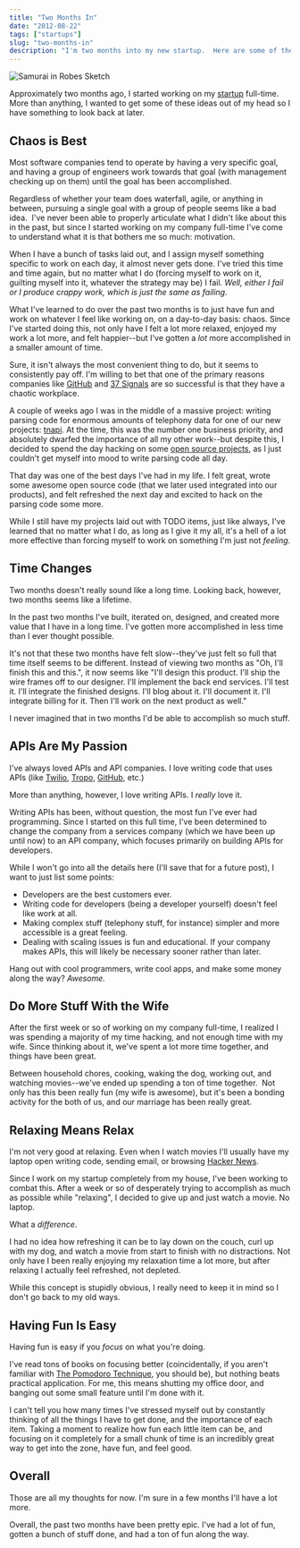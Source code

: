 ```yaml
---
title: "Two Months In"
date: "2012-08-22"
tags: ["startups"]
slug: "two-months-in"
description: "I'm two months into my new startup.  Here are some of the things I've been thinking about."
---
```



![Samurai in Robes Sketch][]


Approximately two months ago, I started working on my [startup][] full-time.
More than anything, I wanted to get some of these ideas out of my head so I
have something to look back at later.


## Chaos is Best

Most software companies tend to operate by having a very specific goal, and
having a group of engineers work towards that goal (with management checking up
on them) until the goal has been accomplished.

Regardless of whether your team does waterfall, agile, or anything in between,
pursuing a single goal with a group of people seems like a bad idea.  I've
never been able to properly articulate what I didn't like about this in the
past, but since I started working on my company full-time I've come to
understand what it is that bothers me so much: motivation.

When I have a bunch of tasks laid out, and I assign myself something specific
to work on each day, it almost never gets done.  I've tried this time and time
again, but no matter what I do (forcing myself to work on it, guilting myself
into it, whatever the strategy may be) I fail.  *Well, either I fail or I
produce crappy work, which is just the same as failing.*

What I've learned to do over the past two months is to just have fun and work
on whatever I feel like working on, on a day-to-day basis: chaos.  Since I've
started doing this, not only have I felt a lot more relaxed, enjoyed my work a
lot more, and felt happier--but I've gotten a *lot* more accomplished in a
smaller amount of time.

Sure, it isn't always the most convenient thing to do, but it seems to
consistently pay off.  I'm willing to bet that one of the primary reasons
companies like [GitHub][] and [37 Signals][] are so successful is that they
have a chaotic workplace.

A couple of weeks ago I was in the middle of a massive project: writing parsing
code for enormous amounts of telephony data for one of our new projects:
[tnapi][].  At the time, this was the number one business priority, and
absolutely dwarfed the importance of all my other work--but despite this, I
decided to spend the day hacking on some [open source projects][], as I just
couldn't get myself into mood to write parsing code all day.

That day was one of the best days I've had in my life.  I felt great, wrote
some awesome open source code (that we later used integrated into our
products), and felt refreshed the next day and excited to hack on the parsing
code some more.

While I still have my projects laid out with TODO items, just like always, I've
learned that no matter what I do, as long as I give it my all, it's a hell of a
lot more effective than forcing myself to work on something I'm just not
*feeling*.


## Time Changes

Two months doesn't really sound like a long time.  Looking back, however, two
months seems like a lifetime.

In the past two months I've built, iterated on, designed, and created more
value that I have in a long time.  I've gotten more accomplished in less time
than I ever thought possible.

It's not that these two months have felt slow--they've just felt so full that
time itself seems to be different.  Instead of viewing two months as "Oh, I'll
finish this and this.", it now seems like "I'll design this product.  I'll ship
the wire frames off to our designer.  I'll implement the back end services.
I'll test it.  I'll integrate the finished designs.  I'll blog about it.  I'll
document it.  I'll integrate billing for it.  Then I'll work on the next
product as well."

I never imagined that in two months I'd be able to accomplish so much stuff.


## APIs Are My Passion

I've always loved APIs and API companies.  I love writing code that uses APIs
(like [Twilio][], [Tropo][], [GitHub][GitHub], etc.)

More than anything, however, I love writing APIs.  I *really* love it.

Writing APIs has been, without question, the most fun I've ever had
programming.  Since I started on this full time, I've been determined to change
the company from a services company (which we have been up until now) to an API
company, which focuses primarily on building APIs for developers.

While I won't go into all the details here (I'll save that for a future post),
I want to just list some points:

-   Developers are the best customers ever.
-   Writing code for developers (being a developer yourself) doesn't feel like
    work at all.
-   Making complex stuff (telephony stuff, for instance) simpler and more
    accessible is a great feeling.
-   Dealing with scaling issues is fun and educational.  If your company makes
    APIs, this will likely be necessary sooner rather than later.

Hang out with cool programmers, write cool apps, and make some money along the
way?  *Awesome.*


## Do More Stuff With the Wife

After the first week or so of working on my company full-time, I realized I was
spending a majority of my time hacking, and not enough time with my wife.
Since thinking about it, we've spent a lot more time together, and things have
been great.

Between household chores, cooking, waking the dog, working out, and watching
movies--we've ended up spending a ton of time together.  Not only has this
been really fun (my wife is awesome), but it's been a bonding activity for the
both of us, and our marriage has been really great.


## Relaxing Means Relax

I'm not very good at relaxing.  Even when I watch movies I'll usually have my
laptop open writing code, sending email, or browsing [Hacker News][].

Since I work on my startup completely from my house, I've been working to
combat this.  After a week or so of desperately trying to accomplish as much as
possible while "relaxing", I decided to give up and just watch a movie.  No
laptop.

What a *difference*.

I had no idea how refreshing it can be to lay down on the couch, curl up with
my dog, and watch a movie from start to finish with no distractions.  Not only
have I been really enjoying my relaxation time a lot more, but after relaxing I
actually feel refreshed, not depleted.

While this concept is stupidly obvious, I really need to keep it in mind so I
don't go back to my old ways.


## Having Fun Is Easy

Having fun is easy if you *focus* on what you're doing.

I've read tons of books on focusing better (coincidentally, if you aren't
familiar with [The Pomodoro Technique][], you should be), but nothing beats
practical application.  For me, this means shutting my office door, and banging
out some small feature until I'm done with it.

I can't tell you how many times I've stressed myself out by constantly thinking
of all the things I have to get done, and the importance of each item.  Taking
a moment to realize how fun each little item can be, and focusing on it
completely for a small chunk of time is an incredibly great way to get into the
zone, have fun, and feel good.


## Overall

Those are all my thoughts for now.  I'm sure in a few months I'll have a lot
more. 

Overall, the past two months have been pretty epic.  I've had a lot of fun,
gotten a bunch of stuff done, and had a ton of fun along the way.


  [Samurai in Robes Sketch]: /static/blog/images/2012/samurai-in-robes-sketch.png "Samurai in Robes Sketch"
  [startup]: https://www.telephonyresearch.com/ "Telephony Research"
  [GitHub]: https://github.com/ "GitHub"
  [37 Signals]: http://37signals.com/ "37 Signals"
  [tnapi]: http://tnapi.com/ "tnAPI - A simple telephony data API."
  [open source projects]: https://github.com/rdegges "Randall Degges on GitHub"
  [Twilio]: http://www.twilio.com/ "Twilio"
  [Tropo]: https://www.tropo.com/home.jsp "Tropo"
  [Hacker News]: http://news.ycombinator.com/ "Hacker News"
  [The Pomodoro Technique]: http://www.amazon.com/gp/product/1934356506/ref=as_li_ss_tl?ie=UTF8&camp=1789&creative=390957&creativeASIN=1934356506&linkCode=as2&tag=rdegges-20 "The Pomodoro Technique"
